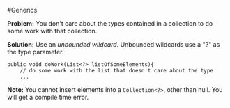 #Generics

**Problem:** You don't care about the types contained in a collection to do some work with that collection. 

**Solution:** Use an *unbounded wildcard*. Unbounded wildcards use a "?" as the type parameter. 

	public void doWork(List<?> listOfSomeElements){
		// do some work with the list that doesn't care about the type
		...
		
**Note:** You cannot insert elements into a `Collection<?>`, other than null. You will get a compile time error. 	